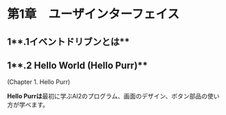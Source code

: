 # **第1章　ユーザインターフェイス**

## 1**.1イベントドリブンとは**

## 1**.2 Hello World \(Hello Purr\)**

\(Chapter 1. Hello Purr\)

**Hello Purrは**最初に学ぶAI2のプログラム、画面のデザイン、ボタン部品の使い方が学べます。

